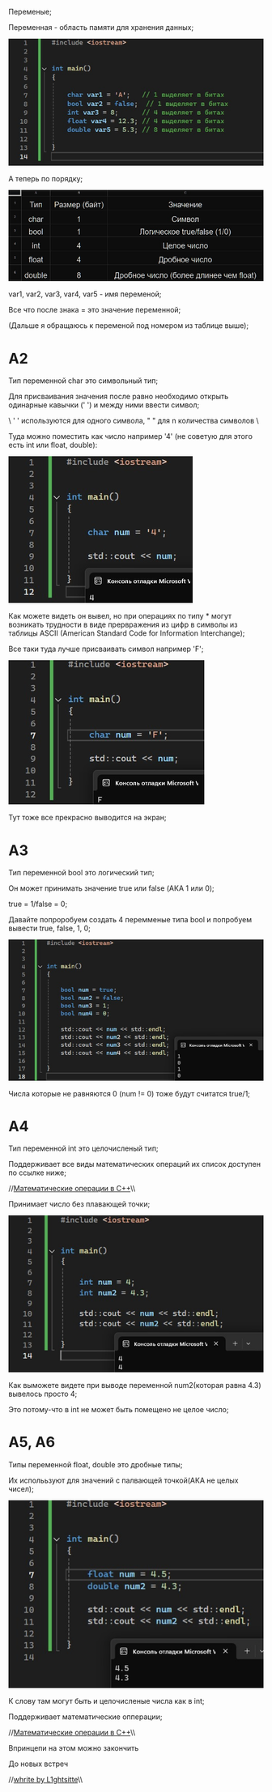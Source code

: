
Переменые;

Переменная - область памяти для хранения данных;

![Тут код](https://github.com/L1ghtsitte/CPP/blob/main/lessons/lesson%202/lesson-2.1.png)

А теперь по порядку;

![Тут таблица](https://github.com/L1ghtsitte/CPP/blob/main/lessons/lesson%202/lesson-2.2.png)

var1, var2, var3, var4, var5 - имя переменой;

Все что после знака = это значение переменной;

(Дальше я обращаюсь к переменой под номером из таблице выше);

A2
======
Тип переменной char это символьный тип;

Для присваивания значения после равно необходимо открыть одинарные кавычки (' ') и между ними ввести символ; 

\\ ' ' используются для одного символа, " " для n количества символов \\

Туда можно поместить как число например '4' (не советую для этого есть int или float, double):

![Тут код](https://github.com/L1ghtsitte/CPP/blob/main/lessons/lesson%202/lesson-2.3.png)

Как можете видеть он вывел, но при операциях по типу * могут возникать трудности в виде прервражения из цифр в символы из таблицы ASCII (American Standard Code for Information Interchange);

Все таки туда лучше присваивать символ например 'F';

![Тут код](https://github.com/L1ghtsitte/CPP/blob/main/lessons/lesson%202/lesson-2.4.png)

Тут тоже все прекрасно выводится на экран;

A3
======
Тип переменной bool это логический тип;

Он может принимать значение true или false (АКА 1 или 0);

true = 1/false = 0;

Давайте попроробуем создать 4 перемменые типа bool и попробуем вывести true, false, 1, 0;

![Тут код](https://github.com/L1ghtsitte/CPP/blob/main/lessons/lesson%202/lesson-2.5.png)

Числа которые не равняются 0 (num != 0) тоже будут считатся true/1;

A4
======
Тип переменной int это целочисленый тип;

Поддерживает все виды математических операций их список доступен по ссылке ниже;

//[Математические операции в C++](https://github.com/L1ghtsitte/CPP/blob/main/info/math_operation.png)\\\

Принимает число без плавающей точки;

![Тут код](https://github.com/L1ghtsitte/CPP/blob/main/lessons/lesson%202/lesson-2.6.png)

Как выможете видете при выводе переменной num2(которая равна 4.3) вывелось просто 4;

Это потому-что в int не может быть помещено не целое число;

A5, A6
======
Типы переменной float, double это дробные типы;

Их исполььзуют для значений с палвающей точкой(АКА не целых чисел);

![Тут код](https://github.com/L1ghtsitte/CPP/blob/main/lessons/lesson%202/lesson-2.7.png)

К слову там могут быть и целочисленые числа как в int;

Поддерживает математические опперации;

//[Математические операции в C++](https://github.com/L1ghtsitte/CPP/blob/main/info/math_operation.png)\\\

Впринцепи на этом можно закончить

До новых встреч

//[whrite by L1ghtsitte](https://github.com/L1ghtsitte/CPP)\\\
